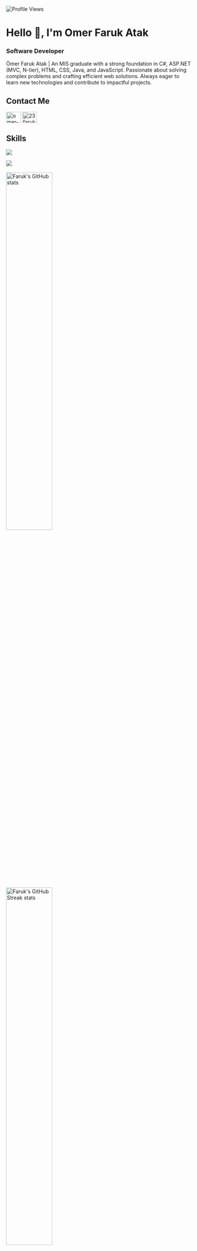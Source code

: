 ![Profile Views](https://komarev.com/ghpvc/?username=farukpie&style=flat)
# Hello 👋, I'm Omer Faruk Atak
### Software Developer

Ömer Faruk Atak | An MIS graduate with a strong foundation in C#, ASP.NET (MVC, N-tier), HTML, CSS, Java, and JavaScript. Passionate about solving complex problems and crafting efficient web solutions. Always eager to learn new technologies and contribute to impactful projects.

## Contact Me

<p><a href="https://linkedin.com/in/omer-faruk-atak-551025243" target="blank"><img align="center" src="https://raw.githubusercontent.com/rahuldkjain/github-profile-readme-generator/master/src/images/icons/Social/linked-in-alt.svg" alt="omer-faruk-atak-551025243" height="30" width="40" /></a>
<a href="https://instagram.com/23faruksavage" target="blank"><img align="center" src="https://raw.githubusercontent.com/rahuldkjain/github-profile-readme-generator/master/src/images/icons/Social/instagram.svg" alt="23faruksavage" height="30" width="40" /></a></p>

## Skills

<p align="left">
  <a href="https://skillicons.dev">
    <img src="https://skillicons.dev/icons?i=cs,dotnet,react,js,express,mongodb," />
  </a>


</p>

![](https://github-readme-stats.vercel.app/api/top-langs/?username=FarukPie&theme=transparent&hide_border=false&include_all_commits=false&count_private=false&layout=compact)<br/>
<br>
<img width="50%" src="https://github-readme-stats-five-topaz-76.vercel.app/api?username=farukpie&show_icons=true&theme=radical" alt="Faruk's GitHub stats"></img>  <img width="50%" src="https://ghstats.onuralpsezer.com/?user=farukpie&theme=radical&hide_border=false" alt="Faruk's GitHub Streak stats"></img>



